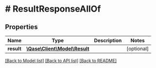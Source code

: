 # # ResultResponseAllOf

## Properties

Name | Type | Description | Notes
------------ | ------------- | ------------- | -------------
**result** | [**\Qase\Client\Model\Result**](Result.md) |  | [optional]

[[Back to Model list]](../../README.md#models) [[Back to API list]](../../README.md#endpoints) [[Back to README]](../../README.md)
